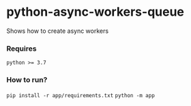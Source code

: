 # python-async-workers-queue
Shows how to create async workers

### Requires

`python >= 3.7`

### How to run?

`pip install -r app/requirements.txt`
`python -m app`
